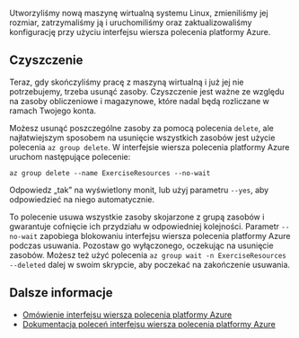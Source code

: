 Utworzyliśmy nową maszynę wirtualną systemu Linux, zmieniliśmy jej rozmiar, zatrzymaliśmy ją i uruchomiliśmy oraz zaktualizowaliśmy konfigurację przy użyciu interfejsu wiersza polecenia platformy Azure.

## <a name="cleanup"></a>Czyszczenie

Teraz, gdy skończyliśmy pracę z maszyną wirtualną i już jej nie potrzebujemy, trzeba usunąć zasoby. Czyszczenie jest ważne ze względu na zasoby obliczeniowe i magazynowe, które nadal będą rozliczane w ramach Twojego konta. 

Możesz usunąć poszczególne zasoby za pomocą polecenia `delete`, ale najłatwiejszym sposobem na usunięcie wszystkich zasobów jest użycie polecenia `az group delete`. W interfejsie wiersza polecenia platformy Azure uruchom następujące polecenie:

```azurecli
az group delete --name ExerciseResources --no-wait
```

Odpowiedz „tak” na wyświetlony monit, lub użyj parametru `--yes`, aby odpowiedzieć na niego automatycznie.

To polecenie usuwa wszystkie zasoby skojarzone z grupą zasobów i gwarantuje cofnięcie ich przydziału w odpowiedniej kolejności. Parametr `--no-wait` zapobiega blokowaniu interfejsu wiersza polecenia platformy Azure podczas usuwania. Pozostaw go wyłączonego, oczekując na usunięcie zasobów. Możesz też użyć polecenia `az group wait -n ExerciseResources --deleted` dalej w swoim skrypcie, aby poczekać na zakończenie usuwania.


## <a name="further-reading"></a>Dalsze informacje

* [Omówienie interfejsu wiersza polecenia platformy Azure](https://docs.microsoft.com/cli/azure/?view=azure-cli-latest)
* [Dokumentacja poleceń interfejsu wiersza polecenia platformy Azure](https://docs.microsoft.com/cli/azure/reference-index?view=azure-cli-latest)
